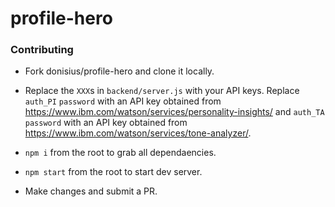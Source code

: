 # profile-hero

### Contributing

- Fork donisius/profile-hero and clone it locally.

- Replace the `XXX`s in `backend/server.js` with your API keys. Replace `auth_PI` `password` with an API key obtained from https://www.ibm.com/watson/services/personality-insights/ and `auth_TA` `password` with an API key obtained from https://www.ibm.com/watson/services/tone-analyzer/.

- `npm i` from the root to grab all dependaencies.

- `npm start` from the root to start dev server.

- Make changes and submit a PR.
